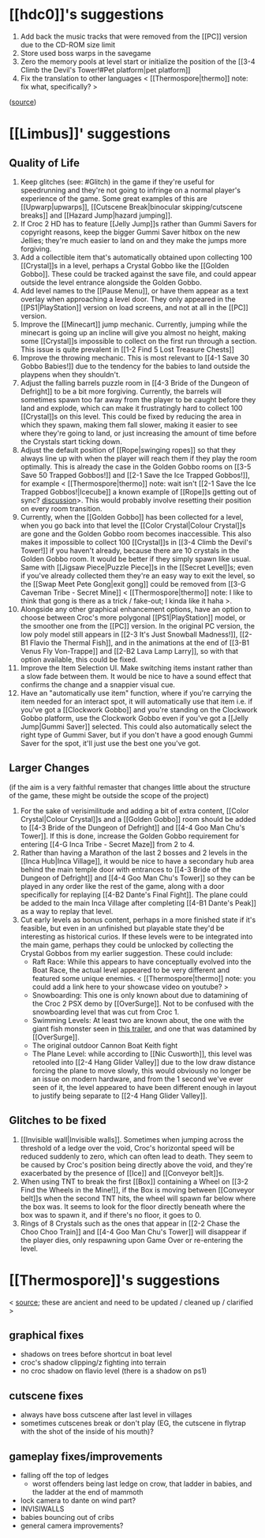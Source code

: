 # [[hdc0]]'s suggestions
1. Add back the music tracks that were removed from the [[PC]] version due to the CD-ROM size limit
2. Store used boss warps in the savegame
3. Zero the memory pools at level start or initialize the position of the [[3-4 Climb the Devil's Tower!#Pet platform|pet platform]]
4. Fix the translation to other languages < [[Thermospore|thermo]] note: fix what, specifically? >

([source](https://discord.com/channels/313375426112389123/408694062862958592/1297505641962672170))
# [[Limbus]]' suggestions
## Quality of Life
1. Keep glitches (see: #Glitch) in the game if they're useful for speedrunning and they're not going to infringe on a normal player's experience of the game. Some great examples of this are [[Upwarp|upwarps]], [[Cutscene Break|binocular skipping/cutscene breaks]] and [[Hazard Jump|hazard jumping]].
2. If Croc 2 HD has to feature [[Jelly Jump]]s rather than Gummi Savers for copyright reasons, keep the bigger Gummi Saver hitbox on the new Jellies; they're much easier to land on and they make the jumps more forgiving.
3. Add a collectible item that's automatically obtained upon collecting 100 [[Crystal]]s in a level, perhaps a Crystal Gobbo like the [[Golden Gobbo]]. These could be tracked against the save file, and could appear outside the level entrance alongside the Golden Gobbo.
4. Add level names to the [[Pause Menu]], or have them appear as a text overlay when approaching a level door. They only appeared in the [[PS1|PlayStation]] version on load screens, and not at all in the [[PC]] version.
5. Improve the [[Minecart]] jump mechanic. Currently, jumping while the minecart is going up an incline will give you almost no height, making some [[Crystal]]s impossible to collect on the first run through a section. This issue is quite prevalent in [[1-2 Find 5 Lost Treasure Chests]]
6. Improve the throwing mechanic. This is most relevant to [[4-1 Save 30 Gobbo Babies!]] due to the tendency for the babies to land outside the playpens when they shouldn't.
7. Adjust the falling barrels puzzle room in [[4-3 Bride of the Dungeon of Defright]] to be a bit more forgiving. Currently, the barrels will sometimes spawn too far away from the player to be caught before they land and explode, which can make it frustratingly hard to collect 100 [[Crystal]]s on this level. This could be fixed by reducing the area in which they spawn, making them fall slower, making it easier to see where they're going to land, or just increasing the amount of time before the Crystals start ticking down.
8. Adjust the default position of [[Rope|swinging ropes]] so that they always line up with when the player will reach them if they play the room optimally. This is already the case in the Golden Gobbo rooms on [[3-5 Save 50 Trapped Gobbos!]] and [[2-1 Save the Ice Trapped Gobbos!]], for example < [[Thermospore|thermo]] note: wait isn't [[2-1 Save the Ice Trapped Gobbos!|Icecube]] a known example of [[Rope]]s getting out of sync? [discussion](https://discord.com/channels/313375426112389123/408694062862958592/478788969161818112)>. This would probably involve resetting their position on every room transition.
9. Currently, when the [[Golden Gobbo]] has been collected for a level, when you go back into that level the [[Color Crystal|Colour Crystal]]s are gone and the Golden Gobbo room becomes inaccessible. This also makes it impossible to collect 100 [[Crystal]]s in [[3-4 Climb the Devil's Tower!]] if you haven't already, because there are 10 crystals in the Golden Gobbo room. It would be better if they simply spawn like usual. Same with [[Jigsaw Piece|Puzzle Piece]]s in the [[Secret Level]]s; even if you've already collected them they're an easy way to exit the level, so the [[Swap Meet Pete Gong|exit gong]] could be removed from [[3-G Caveman Tribe - Secret Mine]] < [[Thermospore|thermo]] note: I like to think that gong is there as a trick / fake-out; I kinda like it haha >.
10. Alongside any other graphical enhancement options, have an option to choose between Croc's more polygonal [[PS1|PlayStation]] model, or the smoother one from the [[PC]] version. In the original PC version, the low poly model still appears in [[2-3 It's Just Snowball Madness!]], [[2-B1 Flavio the Thermal Fish]], and in the animations at the end of [[3-B1 Venus Fly Von-Trappe]] and [[2-B2 Lava Lamp Larry]], so with that option available, this could be fixed.
11. Improve the Item Selection UI. Make switching items instant rather than a slow fade between them. It would be nice to have a sound effect that confirms the change and a snappier visual cue.
12. Have an "automatically use item" function, where if you're carrying the item needed for an interact spot, it will automatically use that item i.e. if you've got a [[Clockwork Gobbo]] and you're standing on the Clockwork Gobbo platform, use the Clockwork Gobbo even if you've got a [[Jelly Jump|Gummi Saver]] selected. This could also automatically select the right type of Gummi Saver, but if you don't have a good enough Gummi Saver for the spot, it'll just use the best one you've got.
## Larger Changes
(if the aim is a very faithful remaster that changes little about the structure of the game, these might be outside the scope of the project)

1. For the sake of verisimilitude and adding a bit of extra content, [[Color Crystal|Colour Crystal]]s and a [[Golden Gobbo]] room should be added to [[4-3 Bride of the Dungeon of Defright]] and [[4-4 Goo Man Chu's Tower]]. If this is done, increase the Golden Gobbo requirement for entering [[4-G Inca Tribe - Secret Maze]] from 2 to 4.
2. Rather than having a Marathon of the last 2 bosses and 2 levels in the [[Inca Hub|Inca Village]], it would be nice to have a secondary hub area behind the main temple door with entrances to [[4-3 Bride of the Dungeon of Defright]] and [[4-4 Goo Man Chu's Tower]] so they can be played in any order like the rest of the game, along with a door specifically for replaying [[4-B2 Dante's Final Fight]]. The plane could be added to the main Inca Village after completing [[4-B1 Dante's Peak]] as a way to replay that level.
3. Cut early levels as bonus content, perhaps in a more finished state if it's feasible, but even in an unfinished but playable state they'd be interesting as historical curios. If these levels were to be integrated into the main game, perhaps they could be unlocked by collecting the Crystal Gobbos from my earlier suggestion. These could include:
	  - Raft Race: While this appears to have conceptually evolved into the Boat Race, the actual level appeared to be very different and featured some unique enemies. < [[Thermospore|thermo]] note: you could add a link here to your showcase video on youtube? >
	  - Snowboarding: This one is only known about due to datamining of the Croc 2 PSX demo by [[OverSurge]]. Not to be confused with the snowboarding level that was cut from Croc 1.
	  - Swimming Levels: At least two are known about, the one with the giant fish monster seen in [this trailer](https://www.youtube.com/watch?v=DCtowzjpmaY), and one that was datamined by [[OverSurge]].
	  - The original outdoor Cannon Boat Keith fight
	  - The Plane Level: while according to [[Nic Cusworth]], this level was retooled into [[2-4 Hang Glider Valley]] due to the low draw distance forcing the plane to move slowly, this would obviously no longer be an issue on modern hardware, and from the 1 second we've ever seen of it, the level appeared to have been different enough in layout to justify being separate to [[2-4 Hang Glider Valley]].

## Glitches to be fixed
1. [[Invisible wall|Invisible walls]]. Sometimes when jumping across the threshold of a ledge over the void, Croc's horizontal speed will be reduced suddenly to zero, which can often lead to death. They seem to be caused by Croc's position being directly above the void, and they're exacerbated by the presence of [[Ice]] and [[Conveyor belt]]s.
2. When using TNT to break the first [[Box]] containing a Wheel on [[3-2 Find the Wheels in the Mine!]], if the Box is moving between [[Conveyor belt]]s when the second TNT hits, the wheel will spawn far below where the box was. It seems to look for the floor directly beneath where the box was to spawn it, and if there's no floor, it goes to 0.
3. Rings of 8 Crystals such as the ones that appear in [[2-2 Chase the Choo Choo Train]] and [[4-4 Goo Man Chu's Tower]] will disappear if the player dies, only respawning upon Game Over or re-entering the level.
# [[Thermospore]]'s suggestions
< [source](https://discord.com/channels/313375426112389123/408694062862958592/1297503382717726740); these are ancient and need to be updated / cleaned up / clarified >
## graphical fixes
- shadows on trees before shortcut in boat level
- croc's shadow clipping/z fighting into terrain
- no croc shadow on flavio level (there is a shadow on ps1)
## cutscene fixes
- always have boss cutscene after last level in villages
- sometimes cutscenes break or don't play (EG, the cutscene in flytrap with the shot of the inside of his mouth)?
## gameplay  fixes/improvements
- falling off the top of ledges
	- worst offenders being last ledge on crow, that ladder in babies, and the ladder at the end of mammoth
- lock camera to dante on wind part?
- INVISIWALLS
- babies bouncing out of cribs
- general camera improvements?
